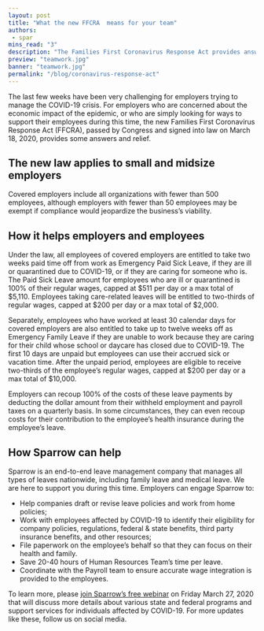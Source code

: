 ```yaml
---
layout: post
title: "What the new FFCRA  means for your team"
authors:
 - spar
mins_read: "3"
description: "The Families First Coronavirus Response Act provides answers & relief"
preview: "teamwork.jpg"
banner: "teamwork.jpg"
permalink: "/blog/coronavirus-response-act"
---
```


The last few weeks have been very challenging for employers trying to manage the COVID-19 crisis. For employers who are concerned about the economic impact of the epidemic, or who are simply looking for ways to support their employees during this time, the new Families First Coronavirus Response Act (FFCRA), passed by Congress and signed into law on March 18, 2020, provides some answers and relief.

## The new law applies to small and midsize employers

Covered employers include all organizations with fewer than 500 employees, although employers with fewer than 50 employees may be exempt if compliance would jeopardize the business’s viability.

## How it helps employers and employees

Under the law, all employees of covered employers are entitled to take two weeks paid time off from work as Emergency Paid Sick Leave, if they are ill or quarantined due to COVID-19, or if they are caring for someone who is. The Paid Sick Leave amount for employees who are ill or quarantined is 100% of their regular wages, capped at $511 per day or a max total of $5,110. Employees taking care-related leaves will be entitled to two-thirds of regular wages, capped at $200 per day or a max total of $2,000.

Separately, employees who have worked at least 30 calendar days for covered employers are also entitled to take up to twelve weeks off as Emergency Family Leave if they are unable to work because they are caring for their child whose school or daycare has closed due to COVID-19. The first 10 days are unpaid but employees can use their accrued sick or vacation time. After the unpaid period, employees are eligible to receive two-thirds of the employee’s regular wages, capped at $200 per day or a max total of $10,000.

Employers can recoup 100% of the costs of these leave payments by deducting the dollar amount from their withheld employment and payroll taxes on a quarterly basis. In some circumstances, they can even recoup costs for their contribution to the employee’s health insurance during the employee’s leave.

## How Sparrow can help
Sparrow is an end-to-end leave management company that manages all types of leaves nationwide, including family leave and medical leave. We are here to support you during this time. Employers can engage Sparrow to:

* Help companies draft or revise leave policies and work from home policies;
* Work with employees affected by COVID-19 to identify their eligibility for company policies, regulations, federal & state benefits, third party insurance benefits, and other resources;
* File paperwork on the employee’s behalf so that they can focus on their health and family.
* Save 20-40 hours of Human Resources Team’s time per leave. 
* Coordinate with the Payroll team to ensure accurate wage integration is provided to the employees.

To learn more, please [join Sparrow’s free webinar](https://www.eventbrite.com/e/caring-for-your-team-in-the-covid-19-pandemic-tickets-100346814022) on Friday March 27, 2020 that will discuss more details about various state and federal programs and support services for individuals affected by COVID-19. For more updates like these, follow us on social media.  
